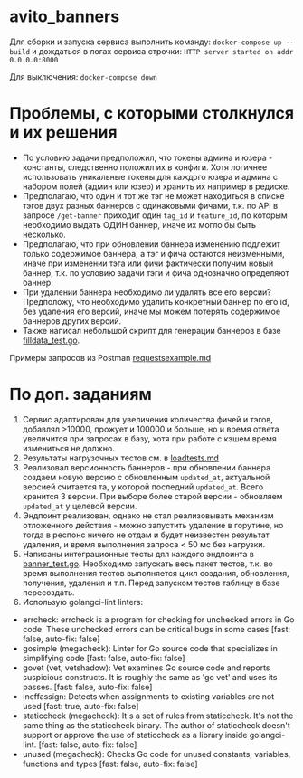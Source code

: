 # avito_banners
Для сборки и запуска сервиса выполнить команду:
`docker-compose up --build` и дождаться в логах сервиса строчки: `HTTP server started on addr 0.0.0.0:8000`

Для выключения:
`docker-compose down`

# Проблемы, с которыми столкнулся и их решения
- По условию задачи предположил, что токены админа и юзера - константы, следственно положил их в конфиги.
Хотя логичнее использовать уникальные токены для каждого юзера и админа с набором полей (админ или юзер) и хранить их например в редиске.
- Предполагаю, что один и тот же тэг не может находиться в списке тэгов двух разных баннеров с одинаковыми фичами, т.к. по API в запросе `/get-banner`
приходит один `tag_id` и `feature_id`, по которым необходимо выдать ОДИН баннер, иначе их могло бы быть несколько.
- Предполагаю, что при обновлении баннера изменению подлежит только содержимое баннера, а тэг и фича остаются неизменными,
иначе при изменении тэга или фичи фактически получим новый баннер, т.к. по условию задачи тэги и фича однозначно определяют баннер.
- При удалении баннера необходимо ли удалять все его версии? Предположу, что необходимо удалить конкретный баннер по его id, без удаления его версий,
иначе мы можем потерять содержимое баннеров других версий.
- Также написал небольшой скрипт для генерации баннеров в базе [filldata_test.go](internal%2Ftests%2Ffilldata_test.go).

Примеры запросов из Postman [requestsexample.md](requestsexample.md)

# По доп. заданиям

1) Сервис адаптирован для увеличения количества фичей и тэгов, добавлял >10000, прожует и 100000 и больше, но и время ответа увеличится при запросах в базу,
хотя при работе с кэшем время измениться не должно.
2) Результаты нагрузочных тестов см. в [loadtests.md](loadtests.md)
3) Реализовал версионность баннеров - при обновлении баннера создаем новую версию с обновленным `updated_at`,
актуальной версией считается та, у которой последний `updated_at`. Всего хранится 3 версии. При выборе более старой версии - обновляем `updated_at` у целевой версии.
4) Эндпоинт реализован, однако не стал реализовывать механизм отложенного действия - можно запустить удаление в горутине, но тогда в респонс ничего не отдам
и будет неизвестен результат удаления, и время выполнения запроса < 50 мс без нагрузки.
5) Написаны интеграционные тесты дял каждого эндпоинта в [banner_test.go](internal%2Ftests%2Fbanner_test.go). Необходимо запускать весь пакет тестов,
т.к. во время выполнения тестов выполняется цикл создания, обновления, получения, удаления и т.п. Перед запуском тестов таблицу в базе пересоздать.
6) Использую golangci-lint linters:
- errcheck: errcheck is a program for checking for unchecked errors in Go code. These unchecked errors can be critical bugs in some cases [fast: false, auto-fix: false]
- gosimple (megacheck): Linter for Go source code that specializes in simplifying code [fast: false, auto-fix: false]
- govet (vet, vetshadow): Vet examines Go source code and reports suspicious constructs. It is roughly the same as 'go vet' and uses its passes. [fast: false, auto-fix: false]
- ineffassign: Detects when assignments to existing variables are not used [fast: true, auto-fix: false]
- staticcheck (megacheck): It's a set of rules from staticcheck. It's not the same thing as the staticcheck binary. The author of staticcheck doesn't support or approve the use of staticcheck as a library inside golangci-lint. [fast:
false, auto-fix: false]
- unused (megacheck): Checks Go code for unused constants, variables, functions and types [fast: false, auto-fix: false]